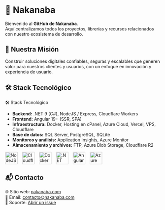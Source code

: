 # 🌸 Nakanaba

Bienvenido al **GitHub de Nakanaba**.  
Aquí centralizamos todos los proyectos, librerías y recursos relacionados con nuestro ecosistema de desarrollo.

## 🚀 Nuestra Misión

Construir soluciones digitales confiables, seguras y escalables que generen valor para nuestros clientes y usuarios, con un enfoque en innovación y experiencia de usuario.

## 🛠️ Stack Tecnológico

🛠️ Stack Tecnológico

- **Backend:** .NET 9 (C#), NodeJS / Express, Cloudflare Workers
- **Frontend:** Angular 19+ (SSR, SPA)
- **Infraestructura:** Docker, Hosting en cPanel, Azure Cloud, Vercel, VPS, Cloudflare
- **Base de datos:** SQL Server, PostgreSQL, SQLite
- **Monitoreo y análisis:** Application Insights, Azure Monitor
- **Almacenamiento y archivos:** FTP, Azure Blob Storage, Cloudflare R2

<div style="display: flex; flex-wrap: wrap; align-items: center; gap: 15px; margin-bottom: 10px;">
  <img src="https://cdn.jsdelivr.net/gh/devicons/devicon/icons/nodejs/nodejs-original.svg" width="40" title="NodeJS" />
  <img src="https://cdn.jsdelivr.net/gh/devicons/devicon/icons/cloudflare/cloudflare-original.svg" width="40" title="Cloudflare" />
  <img src="https://cdn.jsdelivr.net/gh/devicons/devicon/icons/docker/docker-original.svg" width="40" title="Docker" />
    <img src="https://cdn.jsdelivr.net/gh/devicons/devicon/icons/dotnetcore/dotnetcore-original.svg" width="40" title=".NET" />
  <img src="https://cdn.jsdelivr.net/gh/devicons/devicon/icons/angularjs/angularjs-original.svg" width="40" title="Angular" />
  <img src="https://cdn.jsdelivr.net/gh/devicons/devicon/icons/azure/azure-original.svg" width="40" title="Azure" />
</div>

## 📬 Contacto

🌐 Sitio web: [nakanaba.com](https://nakanaba.com)  
📧 Email: contacto@nakanaba.com  
💬 Soporte: [Abrir un issue](https://github.com/Nakanaba)
